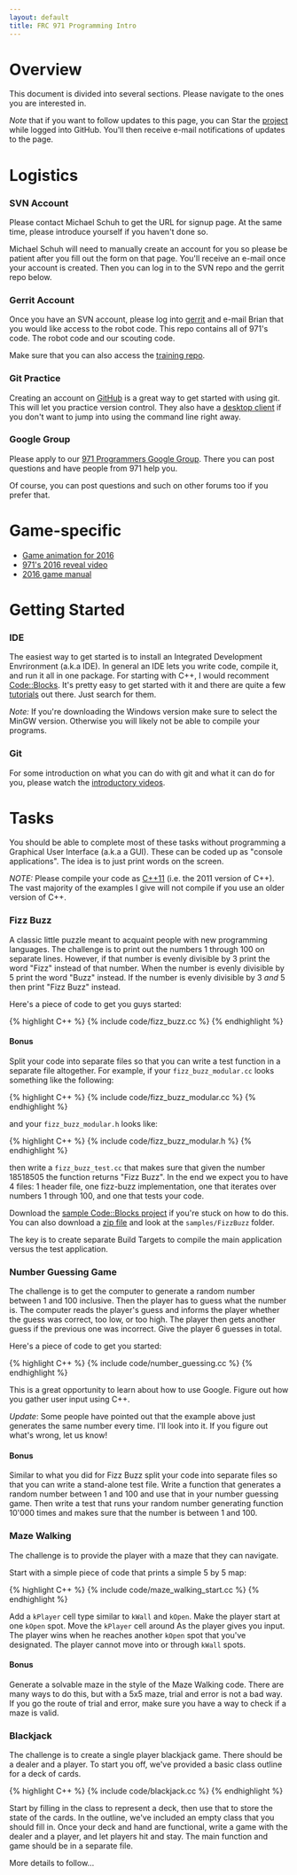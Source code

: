 ```yaml
---
layout: default
title: FRC 971 Programming Intro
---
```


Overview
================================================================================
This document is divided into several sections. Please navigate to the ones you
are interested in.

*Note* that if you want to follow updates to this page, you can Star the
[project](https://github.com/philsc/frc971-programming-intro) while logged into
GitHub.  You'll then receive e-mail notifications of updates to the page.

Logistics
================================================================================

### SVN Account
Please contact Michael Schuh to get the URL for signup page. At the same time,
please introduce yourself if you haven't done so.

Michael Schuh will need to manually create an account for you so please be
patient after you fill out the form on that page. You'll receive an e-mail once
your account is created. Then you can log in to the SVN repo and the gerrit
repo below.

### Gerrit Account
Once you have an SVN account, please log into
[gerrit](https://robotics.mvla.net/gerrit/#/) and e-mail Brian that you would
like access to the robot code. This repo contains all of 971's code. The robot
code and our scouting code.

Make sure that you can also access the [training
repo](https://robotics.mvla.net/gerrit/#/admin/projects/training).

### Git Practice
Creating an account on [GitHub](https://github.com/) is a great way to get
started with using git. This will let you practice version control. They also
have a [desktop client](https://desktop.github.com/) if you don't want to jump
into using the command line right away.

### Google Group
Please apply to our [971 Programmers Google
Group](https://groups.google.com/forum/#!forum/frcteam971programmers). There
you can post questions and have people from 971 help you.

Of course, you can post questions and such on other forums too if you prefer
that.

Game-specific
================================================================================

- [Game animation for 2016](https://www.youtube.com/watch?v=VqOKzoHJDjA)
- [971's 2016 reveal video](https://www.youtube.com/watch?v=CMX4ynSQsyI)
- [2016 game
  manual](http://www.firstinspires.org/resource-library/frc/competition-manual-qa-system)

Getting Started
================================================================================

### IDE
The easiest way to get started is to install an Integrated Development
Envrironment (a.k.a IDE). In general an IDE lets you write code, compile it,
and run it all in one package. For starting with C++, I would recomment
[Code::Blocks](http://www.codeblocks.org/). It's pretty easy to get started
with it and there are quite a few
[tutorials](http://www.cplusplus.com/doc/tutorial/introduction/codeblocks/) out
there. Just search for them.

*Note:* If you're downloading the Windows version make sure to select the MinGW
version. Otherwise you will likely not be able to compile your programs.

### Git
For some introduction on what you can do with git and what it can do for you,
please watch the [introductory videos](https://git-scm.com/videos).

Tasks
================================================================================
You should be able to complete most of these tasks without programming a
Graphical User Interface (a.k.a a GUI). These can be coded up as "console
applications". The idea is to just print words on the screen.

*NOTE:* Please compile your code as
[C++11](http://stackoverflow.com/questions/18174988/how-can-i-add-c11-support-to-codeblocks-compiler)
(i.e.  the 2011 version of C++).  The vast majority of the examples I give will
not compile if you use an older version of C++.

### Fizz Buzz
A classic little puzzle meant to acquaint people with new programming
languages. The challenge is to print out the numbers 1 through 100 on separate
lines. However, if that number is evenly divisible by 3 print the word "Fizz"
instead of that number. When the number is evenly divisible by 5 print the word
"Buzz" instead. If the number is evenly divisible by 3 _and_ 5 then print "Fizz
Buzz" instead.

Here's a piece of code to get you guys started:

{% highlight C++ %}
{% include code/fizz_buzz.cc %}
{% endhighlight %}

#### Bonus
Split your code into separate files so that you can write a test function in a
separate file altogether. For example, if your `fizz_buzz_modular.cc` looks
something like the following:

{% highlight C++ %}
{% include code/fizz_buzz_modular.cc %}
{% endhighlight %}

and your `fizz_buzz_modular.h` looks like:

{% highlight C++ %}
{% include code/fizz_buzz_modular.h %}
{% endhighlight %}

then write a `fizz_buzz_test.cc` that makes sure that given the number 18518505
the function returns "Fizz Buzz".  In the end we expect you to have 4 files: 1
header file, one fizz-buzz implementation, one that iterates over numbers 1
through 100, and one that tests your code.

Download the [sample Code::Blocks
project](https://github.com/philsc/frc971-programming-intro/tree/master/samples/FizzBuzz)
if you're stuck on how to do this. You can also download a [zip
file](https://github.com/philsc/frc971-programming-intro/archive/master.zip)
and look at the `samples/FizzBuzz` folder.

The key is to create separate Build Targets to compile the main application
versus the test application.

### Number Guessing Game
The challenge is to get the computer to generate a random number between 1 and
100 inclusive. Then the player has to guess what the number is. The computer
reads the player's guess and informs the player whether the guess was correct,
too low, or too high. The player then gets another guess if the previous one
was incorrect. Give the player 6 guesses in total.

Here's a piece of code to get you started:

{% highlight C++ %}
{% include code/number_guessing.cc %}
{% endhighlight %}

This is a great opportunity to learn about how to use Google. Figure out how
you gather user input using C++.

_Update_: Some people have pointed out that the example above just generates
the same number every time. I'll look into it. If you figure out what's wrong,
let us know!

#### Bonus
Similar to what you did for Fizz Buzz split your code into separate files so
that you can write a stand-alone test file. Write a function that generates a
random number between 1 and 100 and use that in your number guessing game. Then
write a test that runs your random number generating function 10'000 times and
makes sure that the number is between 1 and 100.

### Maze Walking
The challenge is to provide the player with a maze that they can navigate.

Start with a simple piece of code that prints a simple 5 by 5 map:

{% highlight C++ %}
{% include code/maze_walking_start.cc %}
{% endhighlight %}

Add a `kPlayer` cell type similar to `kWall` and `kOpen`. Make the player start
at one `kOpen` spot. Move the `kPlayer` cell around As the player gives you
input. The player wins when he reaches another `kOpen` spot that you've
designated. The player cannot move into or through `kWall` spots.

#### Bonus
Generate a solvable maze in the style of the Maze Walking code. There are many
ways to do this, but with a 5x5 maze, trial and error is not a bad way. If you
go the route of trial and error, make sure you have a way to check if a maze is
valid.


### Blackjack
The challenge is to create a single player blackjack game. There should be a
dealer and a player. To start you off, we've provided a basic class outline for
a deck of cards.

{% highlight C++ %}
{% include code/blackjack.cc %}
{% endhighlight %}

Start by filling in the class to represent a deck, then use that to store the
state of the cards. In the outline, we've included an empty class that you
should fill in. Once your deck and hand are functional, write a game with the
dealer and a player, and let players hit and stay. The main function and game
should be in a separate file.


More details to follow...
